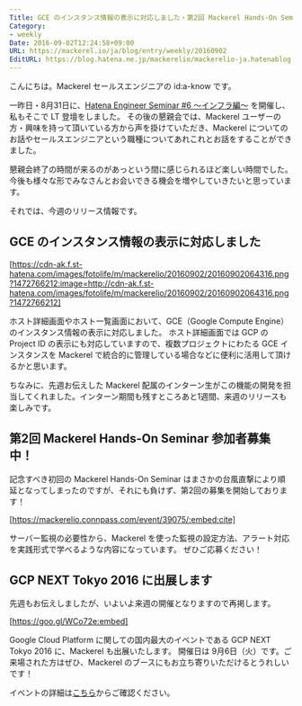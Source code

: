 ```yaml
---
Title: GCE のインスタンス情報の表示に対応しました・第2回 Mackerel Hands-On Seminar 参加者募集中！
Category:
- weekly
Date: 2016-09-02T12:24:58+09:00
URL: https://mackerel.io/ja/blog/entry/weekly/20160902
EditURL: https://blog.hatena.ne.jp/mackerelio/mackerelio-ja.hatenablog.mackerel.io/atom/entry/10328749687181949232
---
```


こんにちは。Mackerel セールスエンジニアの id:a-know です。

一昨日・8月31日に、[Hatena Engineer Seminar #6 〜インフラ編〜](http://developer.hatenastaff.com/entry/2016/08/10/160711) を開催し、私もそこで LT 登壇をしました。
その後の懇親会では、Mackerel ユーザーの方・興味を持って頂いている方から声を掛けていただき、Mackerel についてのお話やセールスエンジニアという職種についてあれこれとお話をすることができました。

懇親会終了の時間が来るのがあっという間に感じられるほど楽しい時間でした。今後も様々な形でみなさんとお会いできる機会を増やしていきたいと思っています。

それでは、今週のリリース情報です。


## GCE のインスタンス情報の表示に対応しました

[https://cdn-ak.f.st-hatena.com/images/fotolife/m/mackerelio/20160902/20160902064316.png?1472766212:image=http://cdn-ak.f.st-hatena.com/images/fotolife/m/mackerelio/20160902/20160902064316.png?1472766212]


ホスト詳細画面やホスト一覧画面において、GCE（Google Compute Engine）のインスタンス情報の表示に対応しました。
ホスト詳細画面では GCP の Project ID の表示にも対応していますので、複数プロジェクトにわたる GCE インスタンスを Mackerel で統合的に管理している場合などに便利に活用して頂けるかと思います。

ちなみに、先週お伝えした Mackerel 配属のインターン生がこの機能の開発を担当してくれました。インターン期間も残すところあと1週間、来週のリリースも楽しみです。


## 第2回 Mackerel Hands-On Seminar 参加者募集中！

記念すべき初回の Mackerel Hands-On Seminar はまさかの台風直撃により順延となってしまったのですが、それにも負けず、第2回の募集を開始しております！


[https://mackerelio.connpass.com/event/39075/:embed:cite]


サーバー監視の必要性から、Mackerel を使った監視の設定方法、アラート対応を実践形式で学べるような内容になっています。
ぜひご応募ください！



## GCP NEXT Tokyo 2016 に出展します

先週もお伝えしましたが、いよいよ来週の開催となりますので再掲します。


[https://goo.gl/WCo72e:embed]


Google Cloud Platform に関しての国内最大のイベントである GCP NEXT Tokyo 2016 に、Mackerel も出展いたします。
開催日は 9月6日（火）です。ご来場された方はぜひ、Mackerel のブースにもお立ち寄りいただけるとうれしいです！

イベントの詳細は[こちら](https://goo.gl/WCo72e)からご確認ください。
